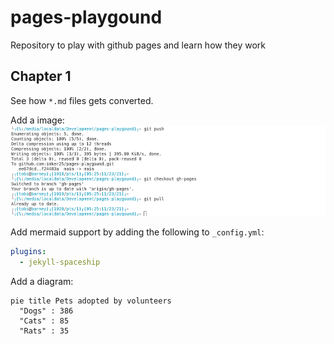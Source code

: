 # pages-playgound

Repository to play with github pages and learn how they work 

## Chapter 1

See how `*.md` files gets converted.

Add a image:
![Screenshot of a terminal](./img/Console.png)

Add mermaid support by adding the following to `_config.yml`:

```yaml
plugins:
  - jekyll-spaceship
```

Add a diagram:

```mermaid!
pie title Pets adopted by volunteers
  "Dogs" : 386
  "Cats" : 85
  "Rats" : 35
```
